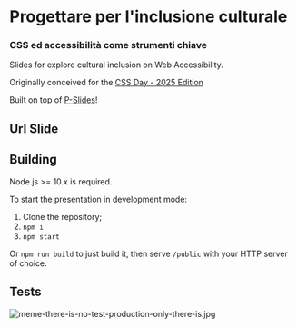 # Progettare per l'inclusione culturale

### CSS ed accessibilità come strumenti chiave

Slides for explore cultural inclusion on Web Accessibility.

Originally conceived for the [CSS Day - 2025 Edition](https://2025.cssday.it/)

Built on top of [P-Slides](https://github.com/MaxArt2501/p-slides)!

## Url Slide

## Building

Node.js >= 10.x is required.

To start the presentation in development mode:

1. Clone the repository;
2. `npm i`
3. `npm start`

Or `npm run build` to just build it, then serve `/public` with your HTTP server of choice.

## Tests

![meme-there-is-no-test-production-only-there-is.jpg](https://i.postimg.cc/9Q477w17/meme-there-is-no-test-production-only-there-is.jpg)
